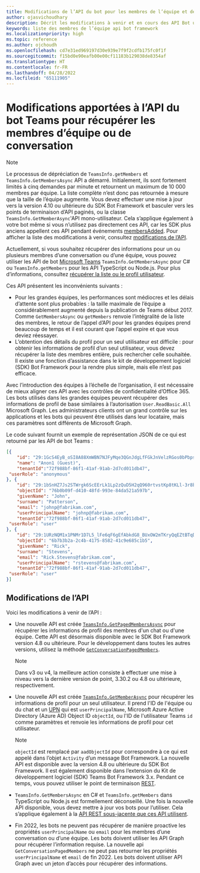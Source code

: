 ```yaml
---
title: Modifications de l’API du bot pour les membres de l’équipe et de la conversation
author: ojasvichoudhary
description: Décrit les modifications à venir et en cours des API Bot utilisées pour récupérer les membres des équipes et des conversations
keywords: liste des membres de l’équipe api bot framework
ms.localizationpriority: high
ms.topic: reference
ms.author: ojchoudh
ms.openlocfilehash: cd7e31ed969197d30e939e7f9f2cdfb175fc0f1f
ms.sourcegitcommit: f15bd0e90eafb00e00cf11183b129038de8354af
ms.translationtype: HT
ms.contentlocale: fr-FR
ms.lasthandoff: 04/28/2022
ms.locfileid: "65111905"
---
```

# <a name="teams-bot-api-changes-to-fetch-team-or-chat-members"></a>Modifications apportées à l’API du bot Teams pour récupérer les membres d’équipe ou de conversation

>[!NOTE]
> Le processus de dépréciation de `TeamsInfo.getMembers` et `TeamsInfo.GetMembersAsync` API a démarré. Initialement, ils sont fortement limités à cinq demandes par minute et retournent un maximum de 10 000 membres par équipe. La liste complète n’est donc pas retournée à mesure que la taille de l’équipe augmente.
> Vous devez effectuer une mise à jour vers la version 4.10 ou ultérieure du SDK Bot Framework et basculer vers les points de terminaison d’API paginés, ou la classe `TeamsInfo.GetMemberAsync`'API mono-utilisateur. Cela s’applique également à votre bot même si vous n’utilisez pas directement ces API, car les SDK plus anciens appellent ces API pendant événements [membersAdded](../bots/how-to/conversations/subscribe-to-conversation-events.md#team-members-added). Pour afficher la liste des modifications à venir, consultez [modifications de l’API](team-chat-member-api-changes.md#api-changes).

Actuellement, si vous souhaitez récupérer des informations pour un ou plusieurs membres d’une conversation ou d’une équipe, vous pouvez utiliser les API de bot [Microsoft Teams](/microsoftteams/platform/bots/how-to/get-teams-context?tabs=dotnet#fetch-the-roster-or-user-profile) `TeamsInfo.GetMembersAsync` pour C# ou `TeamsInfo.getMembers` pour les API TypeScript ou Node.js. Pour plus d’informations, consultez [récupérer la liste ou le profil utilisateur](../bots/how-to/get-teams-context.md#fetch-the-roster-or-user-profile).

Ces API présentent les inconvénients suivants :

* Pour les grandes équipes, les performances sont médiocres et les délais d’attente sont plus probables : la taille maximale de l’équipe a considérablement augmenté depuis la publication de Teams début 2017. Comme `GetMembersAsync` ou `getMembers` renvoie l’intégralité de la liste des membres, le retour de l’appel d’API pour les grandes équipes prend beaucoup de temps et il est courant que l’appel expire et que vous deviez réessayer.
* L’obtention des détails du profil pour un seul utilisateur est difficile : pour obtenir les informations de profil d’un seul utilisateur, vous devez récupérer la liste des membres entière, puis rechercher celle souhaitée. Il existe une fonction d’assistance dans le kit de développement logiciel (SDK) Bot Framework pour la rendre plus simple, mais elle n’est pas efficace.

Avec l’introduction des équipes à l’échelle de l’organisation, il est nécessaire de mieux aligner ces API avec les contrôles de confidentialité d’Office 365. Les bots utilisés dans les grandes équipes peuvent récupérer des informations de profil de base similaires à l’autorisation `User.ReadBasic.All` Microsoft Graph. Les administrateurs clients ont un grand contrôle sur les applications et les bots qui peuvent être utilisés dans leur locataire, mais ces paramètres sont différents de Microsoft Graph.

Le code suivant fournit un exemple de représentation JSON de ce qui est retourné par les API de bot Teams :

```json
[{
    "id": "29:1GcS4EyB_oSI8A88XmWBN7NJFyMqe3QGnJdgLfFGkJnVelzRGos0bPbpsfJjcbAD22bmKc4GMbrY2g4JDrrA8vM06X1-cHHle4zOE6U4ttcc",
    "name": "Anon1 (Guest)",
    "tenantId":"72f988bf-86f1-41af-91ab-2d7cd011db47",
 "userRole": "anonymous"
}, {
    "id": "29:1bSnHZ7Js2STWrgk6ScEErLk1Lp2zQuD5H2qQ960rtvstKp8tKLl-3r8b6DoW0QxZimuTxk_kupZ1DBMpvIQQUAZL-PNj0EORDvRZXy8kvWk",
    "objectId": "76b0b09f-d410-48fd-993e-84da521a597b",
    "givenName": "John",
    "surname": "Patterson",
    "email": "johnp@fabrikam.com",
    "userPrincipalName": "johnp@fabrikam.com",
    "tenantId":"72f988bf-86f1-41af-91ab-2d7cd011db47",
 "userRole": "user"
}, {
    "id": "29:1URzNQM1x1PNMr1D7L5_lFe6qF6gEfAbkdG8_BUxOW2mTKryQqEZtBTqDt10-MghkzjYDuUj4KG6nvg5lFAyjOLiGJ4jzhb99WrnI7XKriCs",
    "objectId": "6b7b3b2a-2c4b-4175-8582-41c9e685c1b5",
    "givenName": "Rick",
    "surname": "Stevens",
    "email": "Rick.Stevens@fabrikam.com",
    "userPrincipalName": "rstevens@fabrikam.com",
    "tenantId":"72f988bf-86f1-41af-91ab-2d7cd011db47",
 "userRole": "user"
}]
```

## <a name="api-changes"></a>Modifications de l’API

Voici les modifications à venir de l’API :

* Une nouvelle API est créée [`TeamsInfo.GetPagedMembersAsync`](/microsoftteams/platform/bots/how-to/get-teams-context?tabs=dotnet#fetch-the-roster-or-user-profile) pour récupérer les informations de profil des membres d'un chat ou d'une équipe. Cette API est désormais disponible avec le SDK Bot Framework version 4.8 ou ultérieure. Pour le développement dans toutes les autres versions, utilisez la méthode [`GetConversationPagedMembers`](/dotnet/api/microsoft.bot.connector.conversationsextensions.getconversationpagedmembersasync?view=botbuilder-dotnet-stable&preserve-view=true).

    > [!NOTE]
    > Dans v3 ou v4, la meilleure action consiste à effectuer une mise à niveau vers la dernière version de point, 3.30.2 ou 4.8 ou ultérieure, respectivement.

* Une nouvelle API est créée [`TeamsInfo.GetMemberAsync`](/microsoftteams/platform/bots/how-to/get-teams-context?tabs=dotnet#get-single-member-details) pour récupérer les informations de profil pour un seul utilisateur. Il prend l'ID de l'équipe ou du chat et un [UPN](/windows/win32/ad/naming-properties#userprincipalname) qui est `userPrincipalName`, Microsoft Azure Active Directory (Azure AD) Object ID `objectId`, ou l'ID de l'utilisateur Teams `id` comme paramètres et renvoie les informations de profil pour cet utilisateur.

    > [!NOTE]
    > `objectId` est remplacé par `aadObjectId` pour correspondre à ce qui est appelé dans l’objet `Activity` d’un message Bot Framework. La nouvelle API est disponible avec la version 4.8 ou ultérieure du SDK Bot Framework. Il est également disponible dans l’extension du Kit de développement logiciel (SDK) Teams Bot Framework 3.x. Pendant ce temps, vous pouvez utiliser le point de terminaison [REST](/microsoftteams/platform/bots/how-to/get-teams-context?tabs=json#get-single-member-details).

* `TeamsInfo.GetMembersAsync` en C# et `TeamsInfo.getMembers` dans TypeScript ou Node.js est formellement déconseillé. Une fois la nouvelle API disponible, vous devez mettre à jour vos bots pour l’utiliser. Cela s’applique également à la [API REST sous-jacente que ces API utilisent](/microsoftteams/platform/bots/how-to/get-teams-context?tabs=json#tabpanel_CeZOj-G++Q_json).
* Fin 2022, les bots ne peuvent pas récupérer de manière proactive les propriétés `userPrincipalName` ou `email` pour les membres d’une conversation ou d’une équipe. Les bots doivent utiliser les API Graph pour récupérer l’information requise. La nouvelle api `GetConversationPagedMembers` ne peut pas retourner les propriétés `userPrincipalName` et `email` de fin 2022. Les bots doivent utiliser API Graph avec un jeton d’accès pour récupérer des informations. 
